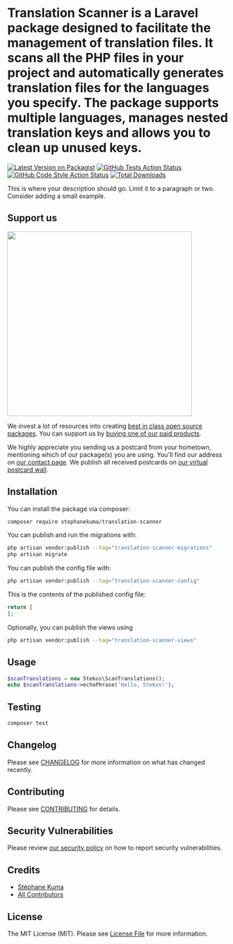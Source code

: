 # Translation Scanner is a Laravel package designed to facilitate the management of translation files. It scans all the PHP files in your project and automatically generates translation files for the languages you specify. The package supports multiple languages, manages nested translation keys and allows you to clean up unused keys.

[![Latest Version on Packagist](https://img.shields.io/packagist/v/stephanekuma/translation-scanner.svg?style=flat-square)](https://packagist.org/packages/stephanekuma/translation-scanner)
[![GitHub Tests Action Status](https://img.shields.io/github/actions/workflow/status/stephanekuma/translation-scanner/run-tests.yml?branch=main&label=tests&style=flat-square)](https://github.com/stephanekuma/translation-scanner/actions?query=workflow%3Arun-tests+branch%3Amain)
[![GitHub Code Style Action Status](https://img.shields.io/github/actions/workflow/status/stephanekuma/translation-scanner/fix-php-code-style-issues.yml?branch=main&label=code%20style&style=flat-square)](https://github.com/stephanekuma/translation-scanner/actions?query=workflow%3A"Fix+PHP+code+style+issues"+branch%3Amain)
[![Total Downloads](https://img.shields.io/packagist/dt/stephanekuma/translation-scanner.svg?style=flat-square)](https://packagist.org/packages/stephanekuma/translation-scanner)

This is where your description should go. Limit it to a paragraph or two. Consider adding a small example.

## Support us

[<img src="https://github-ads.s3.eu-central-1.amazonaws.com/translation-scanner.jpg?t=1" width="419px" />](https://spatie.be/github-ad-click/translation-scanner)

We invest a lot of resources into creating [best in class open source packages](https://spatie.be/open-source). You can support us by [buying one of our paid products](https://spatie.be/open-source/support-us).

We highly appreciate you sending us a postcard from your hometown, mentioning which of our package(s) you are using. You'll find our address on [our contact page](https://spatie.be/about-us). We publish all received postcards on [our virtual postcard wall](https://spatie.be/open-source/postcards).

## Installation

You can install the package via composer:

```bash
composer require stephanekuma/translation-scanner
```

You can publish and run the migrations with:

```bash
php artisan vendor:publish --tag="translation-scanner-migrations"
php artisan migrate
```

You can publish the config file with:

```bash
php artisan vendor:publish --tag="translation-scanner-config"
```

This is the contents of the published config file:

```php
return [
];
```

Optionally, you can publish the views using

```bash
php artisan vendor:publish --tag="translation-scanner-views"
```

## Usage

```php
$scanTranslations = new Stekos\ScanTranslations();
echo $scanTranslations->echoPhrase('Hello, Stekos!');
```

## Testing

```bash
composer test
```

## Changelog

Please see [CHANGELOG](CHANGELOG.md) for more information on what has changed recently.

## Contributing

Please see [CONTRIBUTING](CONTRIBUTING.md) for details.

## Security Vulnerabilities

Please review [our security policy](../../security/policy) on how to report security vulnerabilities.

## Credits

- [Stéphane Kuma](https://github.com/stephanekuma)
- [All Contributors](../../contributors)

## License

The MIT License (MIT). Please see [License File](LICENSE.md) for more information.
